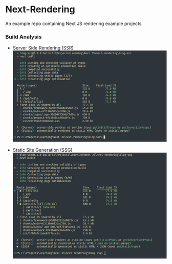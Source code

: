 # Next-Rendering
An example repo containing Next JS rendering example projects

### Build Analysis

- Server Side Rendering (SSR)
![ssr-build](images/blog-ssr-build-inspect.PNG)

- Static Site Generation (SSG)
![ssg-build](images/blog-ssg-build-inspect.PNG)